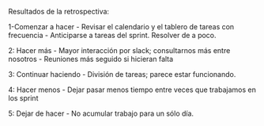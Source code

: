 Resultados de la retrospectiva:

1-Comenzar a hacer
    - Revisar el calendario y el tablero de tareas con frecuencia
    - Anticiparse a tareas del sprint. Resolver de a poco.

2: Hacer más
    - Mayor interacción por slack; consultarnos más entre nosotros
    - Reuniones más seguido si hicieran falta

3: Continuar haciendo
    - División de tareas; parece estar funcionando.

4: Hacer menos
    - Dejar pasar menos tiempo entre veces que trabajamos en los sprint

5: Dejar de hacer
    - No acumular trabajo para un sólo día.